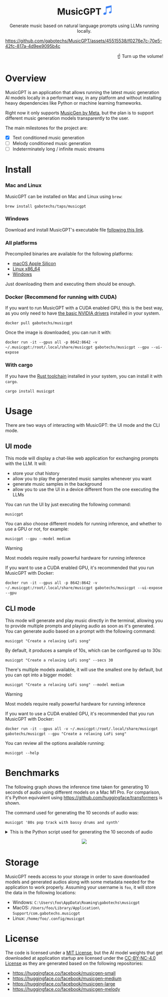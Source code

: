 <h1 align="center">
    <span> MusicGPT</span>
    <img height="30" src="assets/music-icon.svg" alt="Signway logo"/>
</h1>

<p align="center">
    Generate music based on natural language prompts using LLMs running locally.
</p>


https://github.com/gabotechs/MusicGPT/assets/45515538/f0276e7c-70e5-42fc-817a-4d9ee9095b4c
<p align="end">
☝️ Turn up the volume!
</p>


# Overview

MusicGPT is an application that allows running the latest music generation
AI models locally in a performant way, in any platform and without installing heavy dependencies
like Python or machine learning frameworks.

Right now it only supports [MusicGen by Meta](https://audiocraft.metademolab.com/musicgen.html),
but the plan is to support different music generation models transparently to the user.

The main milestones for the project are:
- [x] Text conditioned music generation
- [ ] Melody conditioned music generation
- [ ] Indeterminately long / infinite music streams

# Install

### Mac and Linux

MusicGPT can be installed on Mac and Linux using `brew`:

```shell
brew install gabotechs/taps/musicgpt
```

### Windows

Download and install MusicGPT's executable file [following this link](https://github.com/gabotechs/MusicGPT/releases/latest/download/musicgpt-x86_64-pc-windows-msvc.exe).

### All platforms

Precompiled binaries are available for the following platforms:
- [macOS Apple Silicon](https://github.com/gabotechs/MusicGPT/releases/latest/download/musicgpt-aarch64-apple-darwin)
- [Linux x86_64](https://github.com/gabotechs/MusicGPT/releases/latest/download/musicgpt-x86_64-unknown-linux-gnu)
- [Windows](https://github.com/gabotechs/MusicGPT/releases/latest/download/musicgpt-x86_64-pc-windows-msvc.exe)

Just downloading them and executing them should be enough.

### Docker (Recommend for running with CUDA)

If you want to run MusicGPT with a CUDA enabled GPU, this is the best way, as you only need to have [the basic
NVIDIA drivers](https://docs.nvidia.com/datacenter/cloud-native/container-toolkit/latest/install-guide.html) installed in your system.

```shell
docker pull gabotechs/musicgpt
```

Once the image is downloaded, you can run it with:

```shell
docker run -it --gpus all -p 8642:8642 -v ~/.musicgpt:/root/.local/share/musicgpt gabotechs/musicgpt --gpu --ui-expose
```

### With cargo

If you have the [Rust toolchain](https://www.rust-lang.org/tools/install) installed in your system, you can install it
with `cargo`.

```shell
cargo install musicgpt
```

# Usage

There are two ways of interacting with MusicGPT: the UI mode and the CLI mode.

## UI mode

This mode will display a chat-like web application for exchanging prompts with the LLM. It will:
- store your chat history 
- allow you to play the generated music samples whenever you want
- generate music samples in the background
- allow you to use the UI in a device different from the one executing the LLMs

You can run the UI by just executing the following command:

```shell
musicgpt
```

You can also choose different models for running inference, and whether to use a GPU or not, for example:

```shell
musicgpt --gpu --model medium
```

> [!WARNING]  
> Most models require really powerful hardware for running inference

If you want to use a CUDA enabled GPU, it's recommended that you run MusicGPT with Docker:

```shell
docker run -it --gpus all -p 8642:8642 -v ~/.musicgpt:/root/.local/share/musicgpt gabotechs/musicgpt --ui-expose --gpu
```

## CLI mode

This mode will generate and play music directly in the terminal, allowing you to provide multiple
prompts and playing audio as soon as it's generated. You can generate audio based on a prompt with
the following command:

```shell
musicgpt "Create a relaxing LoFi song"
```

By default, it produces a sample of 10s, which can be configured up to 30s:

```shell
musicgpt "Create a relaxing LoFi song" --secs 30
```

There's multiple models available, it will use the smallest one by default, but
you can opt into a bigger model:

```shell
musicgpt "Create a relaxing LoFi song" --model medium
```

> [!WARNING]  
> Most models require really powerful hardware for running inference

If you want to use a CUDA enabled GPU, it's recommended that you run MusicGPT with Docker:

```shell
docker run -it --gpus all -v ~/.musicgpt:/root/.local/share/musicgpt gabotechs/musicgpt --gpu "Create a relaxing LoFi song"
```

You can review all the options available running:

```shell
musicgpt --help
```

# Benchmarks

The following graph shows the inference time taken for generating 10 seconds of audio using
different models on a Mac M1 Pro. For comparison, it's Python equivalent using https://github.com/huggingface/transformers
is shown. 

The command used for generating the 10 seconds of audio was:

 
```shell
musicgpt '80s pop track with bassy drums and synth'
```

<details>
<summary>This is the Python script used for generating the 10 seconds of audio</summary>

```python
import scipy
import time
from transformers import AutoProcessor, MusicgenForConditionalGeneration

processor = AutoProcessor.from_pretrained("facebook/musicgen-small")
model = MusicgenForConditionalGeneration.from_pretrained("facebook/musicgen-small")

inputs = processor(
    text=["80s pop track with bassy drums and synth"],
    padding=True,
    return_tensors="pt",
)

start = time.time()
audio_values = model.generate(**inputs, max_new_tokens=500)
print(time.time() - start) # Log time taken in generation

sampling_rate = model.config.audio_encoder.sampling_rate
scipy.io.wavfile.write("musicgen_out.wav", rate=sampling_rate, data=audio_values[0, 0].numpy())
```

</details>

<p align="center">
<img height=400 src="https://github.com/gabotechs/MusicGPT/assets/45515538/edae3c25-04e3-41c3-a2b5-c0829fa69ee3"/>
</p>

# Storage

MusicGPT needs access to your storage in order to save downloaded models and generated audios along with some
metadata needed for the application to work properly. Assuming your username is `foo`, it will store the data
in the following locations:

- Windows: `C:\Users\foo\AppData\Roaming\gabotechs\musicgpt`
- MacOS: `/Users/foo/Library/Application\ Support/com.gabotechs.musicgpt`
- Linux: `/home/foo/.config/musicgpt`

# License

The code is licensed under a [MIT License](./LICENSE), but the AI model weights that get downloaded
at application startup are licensed under the [CC-BY-NC-4.0 License](https://spdx.org/licenses/CC-BY-NC-4.0)
as they are generated based on the following repositories:

- https://huggingface.co/facebook/musicgen-small
- https://huggingface.co/facebook/musicgen-medium
- https://huggingface.co/facebook/musicgen-large
- https://huggingface.co/facebook/musicgen-melody

